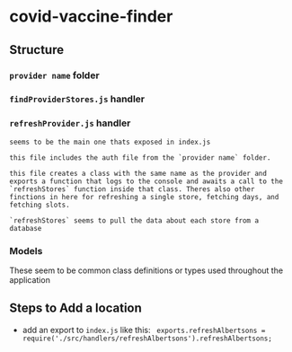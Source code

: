 # covid-vaccine-finder



## Structure
### `provider name` folder
### `findProviderStores.js` handler
### `refreshProvider.js` handler
	seems to be the main one thats exposed in index.js

	this file includes the auth file from the `provider name` folder.
	
	this file creates a class with the same name as the provider and exports a function that logs to the console and awaits a call to the `refreshStores` function inside that class. Theres also other finctions in here for refreshing a single store, fetching days, and fetching slots.

	`refreshStores` seems to pull the data about each store from a database

### Models
These seem to be common class definitions or types used throughout the application


## Steps to Add a location

- add an export to `index.js` like this: ` exports.refreshAlbertsons = require('./src/handlers/refreshAlbertsons').refreshAlbertsons;`

